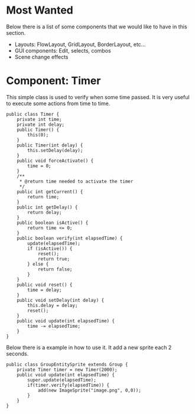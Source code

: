 # Most Wanted #

Below there is a list of some components that we would like to have in this section.

  * Layouts: FlowLayout, GridLayout, BorderLayout, etc...
  * GUI components: Edit, selects, combos
  * Scene change effects

# Component: Timer #

This simple class is used to verify when some time passed. It is very useful to execute some actions from time to time.

```
public class Timer {
	private int time;
	private int delay;
	public Timer() {
		this(0);
	}
	public Timer(int delay) {
		this.setDelay(delay);
	}
	public void forceActivate() {
		time = 0;
	}
	/**
	 * @return time needed to activate the timer
	 */
	public int getCurrent() {
		return time;
	}
	public int getDelay() {
		return delay;
	}
	public boolean isActive() {
		return time <= 0;
	}
	public boolean verify(int elapsedTime) {
		update(elapsedTime);
		if (isActive()) {
			reset();
			return true;
		} else {
			return false;
		}
	}
	public void reset() {
		time = delay;
	}
	public void setDelay(int delay) {
		this.delay = delay;
		reset();
	}
	public void update(int elapsedTime) {
		time -= elapsedTime;
	}
}
```

Below there is a example in how to use it. It add a new sprite each 2 seconds.
```
public class GroupEntitySprite extends Group {
	private Timer timer = new Timer(2000);
	public void update(int elapsedTime) {
		super.update(elapsedTime);
		if(timer.verify(elapsedTime)) {
			add(new ImageSprite("image.png", 0,0));
		}
	}
}
```